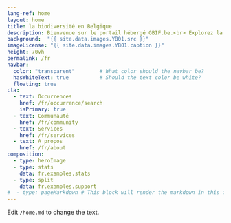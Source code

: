 ```yaml
---
lang-ref: home
layout: home
title: la biodiversité en Belgique
description: Bienvenue sur le portail hébergé GBIF.be.<br> Explorez la biodiversté de notre pays. Découvrez les éditeurs de données et les services offerts par le noeud GBIF.
background:  "{{ site.data.images.YB01.src }}"
imageLicense: "{{ site.data.images.YB01.caption }}"
height: 70vh
permalink: /fr
navbar:
  color: "transparent"        # What color should the navbar be?
  hasWhiteText: true          # Should the text color be white?
  floating: true
cta:
  - text: Occurrences
    href: /fr/occurrence/search
    isPrimary: true
  - text: Communauté
    href: /fr/community
  - text: Services
    href: /fr/services
  - text: A propos
    href: /fr/about
composition:
  - type: heroImage
  - type: stats
    data: fr.examples.stats
  - type: split
    data: fr.examples.support
#  - type: pageMarkdown # This block will render the markdown in this file so no data property needed
---
```


Edit `/home.md` to change the text.
